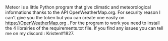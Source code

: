 Meteor is a little Python program that give climatic and meteorological informations thanks to the API OpenWeatherMap.org.
For security reason I can't give you the token but you can create one easily on https://OpenWeatherMap.org .
For the program to work you need to install the 4 librairies of the requirements.txt file.
If you find any issues you can tell me on my discord : Kristen#1827.
